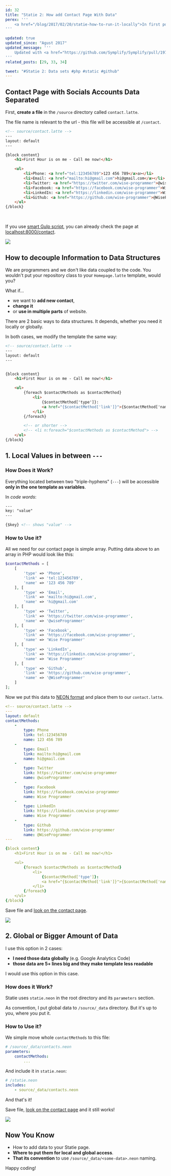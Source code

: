 ```yaml
---
id: 32
title: "Statie 2: How add Contact Page With Data"
perex: '''
    <a href="/blog/2017/02/20/statie-how-to-run-it-locally">In first post about Statie</a> you generated simple index with layout. Today we look on first semi-dynamic feature: <strong>data structures</strong>.
'''

updated: true
updated_since: "Agust 2017"
updated_message: '''
    Updated with <a href="https://github.com/Symplify/Symplify/pull/197">Statie 2.2</a> and <code>parameters</code> section in <code>statie.neon</code> config for loading global data.
'''
related_posts: [29, 33, 34]

tweet: "#Statie 2: Data sets #php #static #github"
---
```


## Contact Page with Socials Accounts Data Separated

First, **create a file** in the `/source` directory called `contact.latte`.

The file name is relevant to the url - this file will be accessible at `/contact`.


```html
<!-- source/contact.latte -->
---
layout: default
---

{block content}
    <h1>First Hour is on me - Call me now!</h1>

    <ul>
        <li>Phone: <a href="tel:123456789">123 456 789</a>a></li>
        <li>Email: <a href="mailto:hi@gmail.com">hi@gmail.com</a></li>
        <li>Twitter: <a href="https://twitter.com/wise-programmer">@wiseProgrammer</a></li>
        <li>Facebook: <a href="https://facebook.com/wise-programmer">Wise Programmer</a></li>
        <li>LinkedIn: <a href="https://linkedin.com/wise-programmer">Wise Programmer</a></li>
        <li>Github: <a href="https://github.com/wise-programmer">@WiseProgrammer</a></li>
    </ul>
{/block}
```

<br>

If you use [smart Gulp script](/blog/2017/02/20/statie-how-to-run-it-locally#minitip-use-gulp-work-for-you), you can already check the page at [localhost:8000/contact](http://localhost:8000/contact).

<div class="text-center">
    <img src="/assets/images/posts/2017/statie-2/statie-contact.png" class="img-thumbnail">
</div>


## How to decouple Information to Data Structures

We are programmers and we don't like data coupled to the code. You wouldn't put your repository class to your `Homepage.latte` template, would you?

What if...

- we want to **add new contact**,
- **change it**
- or **use in multiple parts** of website.

There are 2 basic ways to data structures. It depends, whether you need it locally or globally.

In both cases, we modify the template the same way:



```html
<!-- source/contact.latte -->
---
layout: default
---


{block content}
    <h1>First Hour is on me - Call me now!</h1>

    <ul>
        {foreach $contactMethods as $contactMethod}
            <li>
                {$contactMethod['type']}:
                <a href="{$contactMethod['link']}">{$contactMethod['name']}</a>
            </li>
        {/foreach}

        <!-- or shorter -->
        <!-- <li n:foreach="$contactMethods as $contactMethod"> -->
    </ul>
{/block}
```

## 1. Local Values in between `---`

### How Does it Work?

Everything located between two "triple-hyphens" (`---`) will be accessible **only in the one template as variables**.

In *code words*:

```html
---
key: "value"
---

{$key} <!-- shows "value" -->
```

### How to Use it?

All we need for our contact page is simple array. Putting data above to an array in PHP would look like this:

```php
$contactMethods = [
    [
        'type' => 'Phone',
        'link' => 'tel:123456789',
        'name' => '123 456 789'
    ], [
        'type' => 'Email',
        'link' => 'mailto:hi@gmail.com',
        'name' => 'hi@gmail.com'
    ], [
        'type' => 'Twitter',
        'link' => 'https://twitter.com/wise-programmer',
        'name' => '@wiseProgrammer'
    ], [
        'type' => 'Facebook',
        'link' => 'https://facebook.com/wise-programmer',
        'name' => 'Wise Programmer'
    ], [
        'type' => 'LinkedIn',
        'link' => 'https://linkedin.com/wise-programmer',
        'name' => 'Wise Programmer'
    ], [
        'type' => 'Github',
        'link' => 'https://github.com/wise-programmer',
        'name' => '@WiseProgrammer'
    ]
];
```

Now we put this data to <a href="https://ne-on.org">NEON format</a> and place them to our `contact.latte`.


```yaml
<!-- source/contact.latte -->
---
layout: default
contactMethods:
    -
        type: Phone
        link: tel:123456789
        name: 123 456 789
    -
        type: Email
        link: mailto:hi@gmail.com
        name: hi@gmail.com
    -
        type: Twitter
        link: https://twitter.com/wise-programmer
        name: @wiseProgrammer
    -
        type: Facebook
        link: https://facebook.com/wise-programmer
        name: Wise Programmer
    -
        type: LinkedIn
        link: https://linkedin.com/wise-programmer
        name: Wise Programmer
    -
        type: Github
        link: https://github.com/wise-programmer
        name: @WiseProgrammer
---

{block content}
    <h1>First Hour is on me - Call me now!</h1>

    <ul>
        {foreach $contactMethods as $contactMethod}
            <li>
                {$contactMethod['type']}:
                <a href="{$contactMethod['link']}">{$contactMethod['name']}</a>
            </li>
        {/foreach}
    </ul>
{/block}
```

Save file and [look on the contact page](http://localhost:8000/contact).

<div class="text-center">
    <img src="/assets/images/posts/2017/statie-2/statie-contact.png" class="img-thumbnail">
</div>


## 2. Global or Bigger Amount of Data

I use this option in 2 cases:

- **I need those data globally** (e.g. Google Analytics Code)
- **those data are 5+ lines big and they make template less readable**

I would use this option in this case.

### How does it Work?

Statie uses `statie.neon` in the root directory and its `parameters` section.

As convention, I put global data to `/source/_data` directory. But it's up to you, where you put it.

### How to Use it?

We simple move whole `contactMethods` to this file:

```yaml
# /source/_data/contacts.neon
parameters:
    contactMethods:
        ...
```

And include it in `statie.neon`:

```yaml
# /statie.neon
includes:
    - source/_data/contacts.neon
```

And that's it!


Save file, [look on the contact page](http://localhost:8000/contact) and it still works!

<div class="text-center">
    <img src="/assets/images/posts/2017/statie-2/statie-contact.png" class="img-thumbnail">
</div>


## Now You Know

- How to add data to your Statie page.
- **Where to put them for local and global access**.
- **That its convention** to use `/source/_data/<some-data>.neon` naming.


Happy coding!
